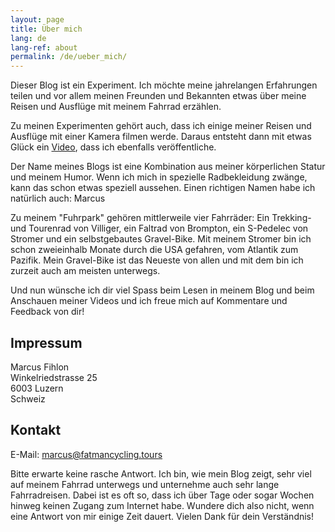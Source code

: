 ```yaml
---
layout: page
title: Über mich
lang: de
lang-ref: about
permalink: /de/ueber_mich/
---
```


Dieser Blog ist ein Experiment. Ich möchte meine jahrelangen Erfahrungen teilen und vor allem meinen Freunden und Bekannten etwas über meine Reisen und Ausflüge mit meinem Fahrrad erzählen.

Zu meinen Experimenten gehört auch, dass ich einige meiner Reisen und Ausflüge mit einer Kamera filmen werde. Daraus entsteht dann mit etwas Glück ein [Video](/de/videos), dass ich ebenfalls veröffentliche.

Der Name meines Blogs ist eine Kombination aus meiner körperlichen Statur und meinem Humor. Wenn ich mich in spezielle Radbekleidung zwänge, kann das schon etwas speziell aussehen. Einen richtigen Namen habe ich natürlich auch: Marcus

Zu meinem "Fuhrpark" gehören mittlerweile vier Fahrräder: Ein Trekking- und Tourenrad von Villiger, ein Faltrad von Brompton, ein S-Pedelec von Stromer und ein selbstgebautes Gravel-Bike. Mit meinem Stromer bin ich schon zweieinhalb Monate durch die USA gefahren, vom Atlantik zum Pazifik. Mein Gravel-Bike ist das Neueste von allen und mit dem bin ich zurzeit auch am meisten unterwegs.

Und nun wünsche ich dir viel Spass beim Lesen in meinem Blog und beim Anschauen meiner Videos und ich freue mich auf Kommentare und Feedback von dir!

## Impressum

Marcus Fihlon  
Winkelriedstrasse 25  
6003 Luzern  
Schweiz

## Kontakt

E-Mail: marcus@fatmancycling.tours

Bitte erwarte keine rasche Antwort. Ich bin, wie mein Blog zeigt, sehr viel auf meinem Fahrrad unterwegs und unternehme auch sehr lange Fahrradreisen. Dabei ist es oft so, dass ich über Tage oder sogar Wochen hinweg keinen Zugang zum Internet habe. Wundere dich also nicht, wenn eine Antwort von mir einige Zeit dauert. Vielen Dank für dein Verständnis!
